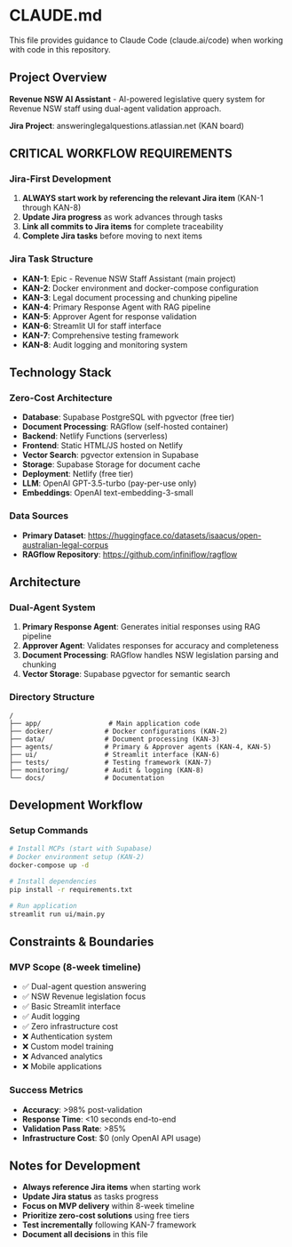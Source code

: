 # CLAUDE.md

This file provides guidance to Claude Code (claude.ai/code) when working with code in this repository.

## Project Overview

**Revenue NSW AI Assistant** - AI-powered legislative query system for Revenue NSW staff using dual-agent validation approach.

**Jira Project**: answeringlegalquestions.atlassian.net (KAN board)

## CRITICAL WORKFLOW REQUIREMENTS

### **Jira-First Development**
1. **ALWAYS start work by referencing the relevant Jira item** (KAN-1 through KAN-8)
2. **Update Jira progress** as work advances through tasks
3. **Link all commits to Jira items** for complete traceability
4. **Complete Jira tasks** before moving to next items

### **Jira Task Structure**
- **KAN-1**: Epic - Revenue NSW Staff Assistant (main project)
- **KAN-2**: Docker environment and docker-compose configuration
- **KAN-3**: Legal document processing and chunking pipeline
- **KAN-4**: Primary Response Agent with RAG pipeline
- **KAN-5**: Approver Agent for response validation
- **KAN-6**: Streamlit UI for staff interface
- **KAN-7**: Comprehensive testing framework
- **KAN-8**: Audit logging and monitoring system

## Technology Stack

### **Zero-Cost Architecture**
- **Database**: Supabase PostgreSQL with pgvector (free tier)
- **Document Processing**: RAGflow (self-hosted container)
- **Backend**: Netlify Functions (serverless)
- **Frontend**: Static HTML/JS hosted on Netlify
- **Vector Search**: pgvector extension in Supabase
- **Storage**: Supabase Storage for document cache
- **Deployment**: Netlify (free tier)
- **LLM**: OpenAI GPT-3.5-turbo (pay-per-use only)
- **Embeddings**: OpenAI text-embedding-3-small

### **Data Sources**
- **Primary Dataset**: https://huggingface.co/datasets/isaacus/open-australian-legal-corpus
- **RAGflow Repository**: https://github.com/infiniflow/ragflow

## Architecture

### **Dual-Agent System**
1. **Primary Response Agent**: Generates initial responses using RAG pipeline
2. **Approver Agent**: Validates responses for accuracy and completeness
3. **Document Processing**: RAGflow handles NSW legislation parsing and chunking
4. **Vector Storage**: Supabase pgvector for semantic search

### **Directory Structure**
```
/
├── app/                 # Main application code
├── docker/             # Docker configurations (KAN-2)
├── data/               # Document processing (KAN-3)
├── agents/             # Primary & Approver agents (KAN-4, KAN-5)
├── ui/                 # Streamlit interface (KAN-6)
├── tests/              # Testing framework (KAN-7)
├── monitoring/         # Audit & logging (KAN-8)
└── docs/               # Documentation
```

## Development Workflow

### **Setup Commands**
```bash
# Install MCPs (start with Supabase)
# Docker environment setup (KAN-2)
docker-compose up -d

# Install dependencies
pip install -r requirements.txt

# Run application
streamlit run ui/main.py
```

## Constraints & Boundaries

### **MVP Scope (8-week timeline)**
- ✅ Dual-agent question answering
- ✅ NSW Revenue legislation focus
- ✅ Basic Streamlit interface
- ✅ Audit logging
- ✅ Zero infrastructure cost
- ❌ Authentication system
- ❌ Custom model training
- ❌ Advanced analytics
- ❌ Mobile applications

### **Success Metrics**
- **Accuracy**: >98% post-validation
- **Response Time**: <10 seconds end-to-end
- **Validation Pass Rate**: >85%
- **Infrastructure Cost**: $0 (only OpenAI API usage)

## Notes for Development

- **Always reference Jira items** when starting work
- **Update Jira status** as tasks progress
- **Focus on MVP delivery** within 8-week timeline
- **Prioritize zero-cost solutions** using free tiers
- **Test incrementally** following KAN-7 framework
- **Document all decisions** in this file